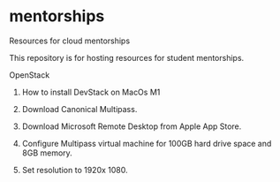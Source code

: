 # mentorships
Resources for cloud mentorships

This repository is for hosting resources for student mentorships.

OpenStack

1. How to install DevStack on MacOs M1

  1. Download Canonical Multipass.

  2. Download Microsoft Remote Desktop from Apple App Store.

  3. Configure Multipass virtual machine for 100GB hard drive space and 8GB memory.

  4. Set resolution to 1920x 1080.
